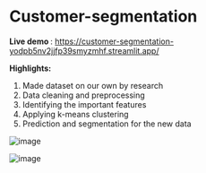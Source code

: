 # Customer-segmentation
<b>Live demo </b>: https://customer-segmentation-yodpb5nv2jjfp39smyzmhf.streamlit.app/

<b>Highlights:</b>
1) Made dataset on our own by research
2) Data cleaning and preprocessing
3) Identifying the important features
4) Applying k-means clustering
5) Prediction and segmentation for the new data

![image](https://github.com/user-attachments/assets/6cffb643-5ac7-449c-8664-53d9f89adbe6)

![image](https://github.com/user-attachments/assets/9252daf0-a646-470e-a451-e5e59a2bed64)
